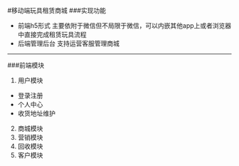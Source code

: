 #移动端玩具租赁商城 
###实现功能
* 前端h5形式 主要依附于微信但不局限于微信，可以内嵌其他app上或者浏览器中直接完成租赁玩具流程
* 后端管理后台 支持运营客服管理商城   

----
###前端模块
1. 用户模块 	
 * 登录注册   
 * 个人中心   
 * 收货地址维护   
2. 商城模块
3. 营销模块
4. 回收模块
5. 客户模块
